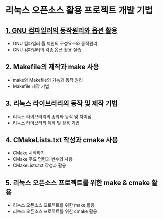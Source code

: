 # 리눅스 오픈소스 활용 프로젝트 개발 기법
## [1. GNU 컴파일러의 동작원리와 옵션 활용](ch01/)
* GNU 컴파일러 툴 체인의 구성요소와 동작원리
* GNU 컴파일러의 각종 옵션 활용 실습
## 2. Makefile의 제작과 make 사용
* make와 Makefile의 기능과 동작 원리
* Makefile 제작 기법
## 3. 리눅스 라이브러리의 동작 및 제작 기법
* 리눅스 라이브러리의 종류와 동작 및 차이점
* 리눅스 라이브러리 제작 및 활용 기법
## 4. CMakeLists.txt 작성과 cmake 사용
* CMake 시작하기
* CMake 주요 명령과 변수의 사용
* CMakeLists.txt 작성과 활용
## 5. 리눅스 오픈소스 프로젝트를 위한 make & cmake 활용
* 리눅스 오픈소스 프로젝트를 위한 make 활용
* 리눅스 오픈소스 프로젝트를 위한 cmake 활용

